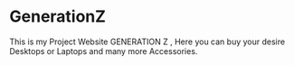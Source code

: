 # GenerationZ
This is my Project Website GENERATION Z , Here you can buy your desire Desktops or Laptops and many more Accessories.

